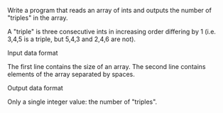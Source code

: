 Write a program that reads an array of ints and outputs the number of "triples" in the array.

A "triple" is three consecutive ints in increasing order differing by 1 (i.e. 3,4,5 is a triple, but 5,4,3 and 2,4,6 are not).

Input data format

The first line contains the size of an array.
The second line contains elements of the array separated by spaces.

Output data format

Only a single integer value: the number of "triples".